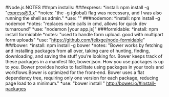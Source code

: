 
#Node.js NOTES
##npm installs:
	###express:
		*install: npm install -g "express@3.x"
		*notes: "the -g (global) flag was necessary, and I was also running the shell as admin."
		*use: ""
	###nodemon:
		*install: npm install -g nodemon
		*notes: "replaces node calls in cmd, allows for quick dev turnaround"
		*use: "nodemon [your app.js]"
	###formidable:
		*install: npm install formidable
		*notes: "used to handle form upload. good with multipart form uploads"
		*use: "https://github.com/felixge/node-formidable"
	###bower:
		*install: npm install -g bower
		*notes: "Bower works by fetching and installing packages from all over, taking care of hunting, finding, downloading, and saving the stuff you’re looking for. Bower keeps track of these packages in a manifest file, bower.json. How you use packages is up to you. Bower provides hooks to facilitate using packages in your tools and workflows.Bower is optimized for the front-end. Bower uses a flat dependency tree, requiring only one version for each package, reducing page load to a minimum."
		*use: "bower install <package>" http://bower.io/#install-packages
